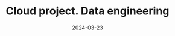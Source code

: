 ---
title: "Cloud project. Data engineering"
date: 2024-03-23
lastmod: 2024-03-23
draft: false
garden_tags: ["cloud", "aws",""]
summary: " "
status: "seeding"
---